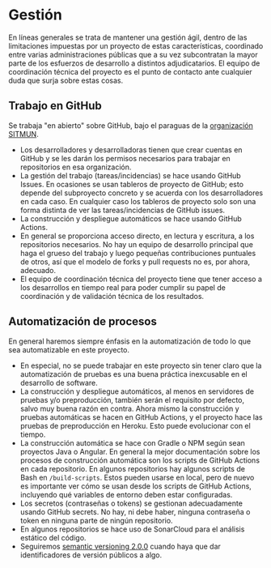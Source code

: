 # Gestión

En líneas generales se trata de mantener una gestión ágil, dentro de las limitaciones impuestas por un proyecto de estas características, coordinado entre varias administraciones públicas que a su vez subcontratan la mayor parte de los esfuerzos de desarrollo a distintos adjudicatarios. El equipo de coordinación técnica del proyecto es el punto de contacto ante cualquier duda que surja sobre estas cosas.

## Trabajo en GitHub

Se trabaja "en abierto" sobre GitHub, bajo el paraguas de la [organización SITMUN](https://github.com/sitmun).

- Los desarrolladores y desarrolladoras tienen que crear cuentas en GitHub y se les darán los permisos necesarios para trabajar en repositorios en esa organización.
- La gestión del trabajo (tareas/incidencias) se hace usando GitHub Issues. En ocasiones se usan tableros de proyecto de GitHub; esto depende del subproyecto concreto y se acuerda con los desarrolladores en cada caso. En cualquier caso los tableros de proyecto solo son una forma distinta de ver las tareas/incidencias de GitHub issues.
- La construcción y despliegue automáticos se hace usando GitHub Actions.
- En general se proporciona acceso directo, en lectura y escritura, a los repositorios necesarios. No hay un equipo de desarrollo principal que haga el grueso del trabajo y luego pequeñas contribuciones puntuales de otros, así que el modelo de forks y pull requests no es, por ahora, adecuado.
- El equipo de coordinación técnica del proyecto tiene que tener acceso a los desarrollos en tiempo real para poder cumplir su papel de coordinación y de validación técnica de los resultados.

## Automatización de procesos

En general haremos siempre énfasis en la automatización de todo lo que sea automatizable en este proyecto.

- En especial, no se puede trabajar en este proyecto sin tener claro que la automatización de pruebas es una buena práctica inexcusable en el desarrollo de software. 
- La construcción y despliegue automáticos, al menos en servidores de pruebas y/o preproducción, también serán el requisito por defecto, salvo muy buena razón en contra. Ahora mismo la construcción y pruebas automáticas se hacen en GitHub Actions, y el proyecto hace las pruebas de preproducción en Heroku. Esto puede evolucionar con el tiempo.
- La construcción automática se hace con Gradle o NPM según sean proyectos Java o Angular. En general la mejor documentación sobre los procesos de construcción automática son los scripts de GitHub Actions en cada repositorio. En algunos repositorios hay algunos scripts de Bash en `/build-scripts`. Estos pueden usarse en local, pero de nuevo es importante ver cómo se usan desde los scripts de GitHub Actions, incluyendo qué variables de entorno deben estar configuradas.
- Los secretos (contraseñas o tokens) se gestionan adecuadamente usando GitHub secrets. No hay, ni debe haber, ninguna contraseña o token en ninguna parte de ningún repositorio.
- En algunos repositorios se hace uso de SonarCloud para el análisis estático del código.
- Seguiremos [semantic versioning 2.0.0](https://semver.org) cuando haya que dar identificadores de versión públicos a algo.
